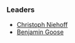 ### Leaders
* [Christoph Niehoff](mailto:christoph.niehoff@owasp.org)
* [Benjamin Goose](mailto:benjamin.goose@tngtech.com)
